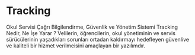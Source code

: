# Tracking
Okul Servisi Çağrı Bilgilendirme, Güvenlik ve Yönetim Sistemi
Tracking Nedir, Ne İşe Yarar ?
Velilerin, öğrencilerin, okul yönetiminin ve servis sürücülerinin yaşadıkları sorunları ortadan kaldırmayı hedefleyen güvenlive ve kaliteli bir hizmet verilmeisini amaçlayan bir yazılımdır.
